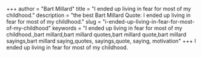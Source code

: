 +++
author = "Bart Millard"
title = "I ended up living in fear for most of my childhood."
description = "the best Bart Millard Quote: I ended up living in fear for most of my childhood."
slug = "i-ended-up-living-in-fear-for-most-of-my-childhood"
keywords = "I ended up living in fear for most of my childhood.,bart millard,bart millard quotes,bart millard quote,bart millard sayings,bart millard saying,quotes, sayings,quote, saying, motivation"
+++
I ended up living in fear for most of my childhood.
